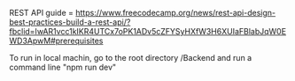 REST API guide = https://www.freecodecamp.org/news/rest-api-design-best-practices-build-a-rest-api/?fbclid=IwAR1vcc1kIKR4UTCx7oPK1ADv5cZFYSyHXfW3H6XUIaFBlabJqW0EWD3ApwM#prerequisites

To run in local machin, go to the root directory /Backend and run a command line "npm run dev"